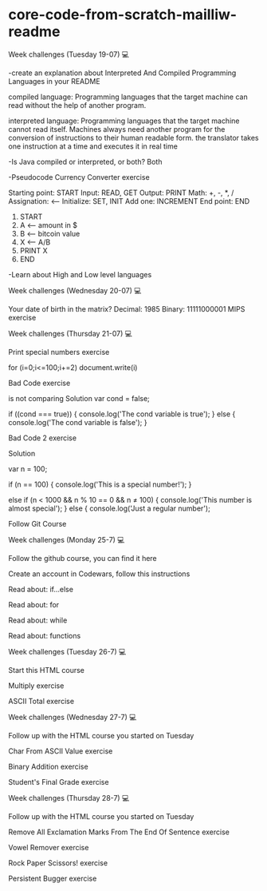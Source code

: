 # core-code-from-scratch-mailliw-readme

Week challenges (Tuesday 19-07) 💻

-create an explanation about Interpreted And Compiled Programming Languages in your README

  compiled language: Programming languages ​​that the target machine can read without the help of another program.
  
  interpreted language: Programming languages ​​that the target machine cannot read itself. Machines always need another program for the conversion of instructions to    their human readable form. the translator takes one instruction at a time and executes it in real time
  
-Is Java compiled or interpreted, or both? Both

-Pseudocode Currency Converter exercise

 Starting point: START
  Input: READ, GET
  Output: PRINT
  Math: +, -, *, /
  Assignation: <--
  Initialize: SET, INIT
  Add one: INCREMENT
  End point: END


  1. START
  2. A <-- amount in $
  3. B <-- bitcoin value
  4. X <-- A/B
  5. PRINT X
  6. END

-Learn about High and Low level languages

Week challenges (Wednesday 20-07) 💻

Your date of birth in the matrix? Decimal: 1985 Binary: 11111000001
MIPS exercise

Week challenges (Thursday 21-07) 💻

Print special numbers exercise

for (i=0;i<=100;i+=2) 
   	document.write(i)

Bad Code exercise

is not comparing
Solution 
var cond = false;

if ((cond === true)) {
  console.log('The cond variable is true');
} else {
  console.log('The cond variable is false');
}

Bad Code 2 exercise

Solution

var n = 100;

if (n == 100) {
  console.log('This is a special number!');
}

else if (n < 1000 && n % 10 == 0 && n ≠ 100) {
  console.log('This number is almost special');
} else {
  console.log('Just a regular number');

Follow Git Course

Week challenges (Monday 25-7) 💻

Follow the github course, you can find it here

Create an account in Codewars, follow this instructions

Read about: if...else

Read about: for

Read about: while

Read about: functions

Week challenges (Tuesday 26-7) 💻

Start this HTML course

Multiply exercise

ASCII Total exercise

Week challenges (Wednesday 27-7) 💻

Follow up with the HTML course you started on Tuesday

Char From ASCII Value exercise

Binary Addition exercise

Student's Final Grade exercise

Week challenges (Thursday 28-7) 💻

Follow up with the HTML course you started on Tuesday

Remove All Exclamation Marks From The End Of Sentence exercise

Vowel Remover exercise

Rock Paper Scissors! exercise

Persistent Bugger exercise

